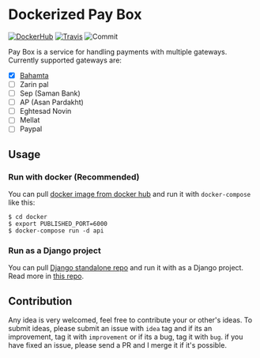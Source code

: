 # Dockerized Pay Box


[![DockerHub](https://img.shields.io/docker/pulls/thesinner/pay-box.svg)](https://hub.docker.com/r/thesinner/pay-box) [![Travis](https://travis-ci.org/pay-box/backend.svg?branch=master)](https://travis-ci.org/pay-box/backend#) ![Commit](https://img.shields.io/github/last-commit/pay-box/backend)

Pay Box is a service for handling payments with multiple gateways.
Currently supported gateways are:

- [x] [Bahamta](https://bahamta.com)
- [ ] Zarin pal
- [ ] Sep (Saman Bank)
- [ ] AP (Asan Pardakht)
- [ ] Eghtesad Novin
- [ ] Mellat
- [ ] Paypal

## Usage

### Run with docker (Recommended)
You can pull [docker image from docker hub](https://hub.docker.com/r/thesinner/pay-box) and run it with `docker-compose` like this:

```
$ cd docker
$ export PUBLISHED_PORT=6000
$ docker-compose run -d api
```

### Run as a Django project
You can pull [Django standalone repo](https://github.com/pay-box/backend) and run it with as a Django project. Read more in [this repo](https://github.com/pay-box/backend).



## Contribution
Any idea is very welcomed, feel free to contribute your or other's ideas.
To submit ideas, please submit an issue with `idea` tag and if its an improvement, tag it with `improvement` or if its a bug, tag it with `bug`.
if you have fixed an issue, please send a PR and I merge it if it's possible.